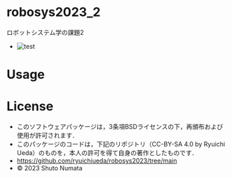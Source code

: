 # robosys2023_2
ロボットシステム学の課題2
* ![test](https://github.com/numashuto/robosys2023/actions/workflows/test.yml/badge.svg)

# Usage

# License
* このソフトウェアパッケージは，3条項BSDライセンスの下，再頒布および使用が許可されます．
* このパッケージのコードは，下記のリポジトリ（CC-BY-SA 4.0 by Ryuichi Ueda）のものを，本人の許可を得て自身の著作としたものです．
* https://github.com/ryuichiueda/robosys2023/tree/main
* © 2023 Shuto Numata

